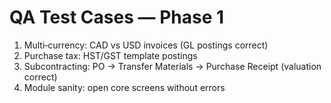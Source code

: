 # QA Test Cases — Phase 1

1) Multi‑currency: CAD vs USD invoices (GL postings correct)
2) Purchase tax: HST/GST template postings
3) Subcontracting: PO → Transfer Materials → Purchase Receipt (valuation correct)
4) Module sanity: open core screens without errors
